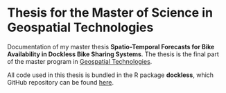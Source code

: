 # Thesis for the Master of Science in Geospatial Technologies

Documentation of my master thesis **Spatio-Temporal Forecasts for Bike Availability in Dockless Bike Sharing Systems**. The thesis is the final part of the master program in [Geospatial Technologies](http://mastergeotech.info/).

All code used in this thesis is bundled in the R package **dockless**, which GitHub repository can be found [here](https://github.com/luukvdmeer/dockless).
